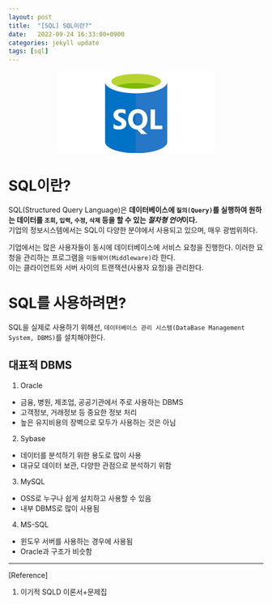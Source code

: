 ```yaml
---
layout: post
title:  "[SQL] SQL이란?"
date:   2022-09-24 16:33:00+0900
categories: jekyll update
tags: [sql]
---
```

<p align="center"><img src="/assets/img/blog/정보/SQL.png"></p>

# SQL이란?
SQL(Structured Query Language)은 **데이터베이스에 `질의(Query)`를 실행하여 원하는 데이터를 `조회`, `입력`, `수정`, `삭제` 등을 할 수 있는 *절차형 언어*이다.**  
기업의 정보시스템에서는 SQL이 다양한 분야에서 사용되고 있으며, 매우 광범위하다.  
  
기업에서는 많은 사용자들이 동시에 데이터베이스에 서비스 요청을 진행한다. 이러한 요청을 관리하는 프로그램을 `미들웨어(Middleware)`라 한다.  
이는 클라이언트와 서버 사이의 트랜잭션(사용자 요청)을 관리한다.

# SQL를 사용하려면?
SQL을 실제로 사용하기 위해선, `데이터베이스 관리 시스템(DataBase Management System, DBMS)`를 설치해야한다.  

## 대표적 DBMS
1. Oracle  
- 금융, 병원, 제조업, 공공기관에서 주로 사용하는 DBMS  
- 고객정보, 거래정보 등 중요한 정보 처리  
- 높은 유지비용의 장벽으로 모두가 사용하는 것은 아님  
2. Sybase  
- 데이터를 분석하기 위한 용도로 많이 사용  
- 대규모 데이터 보관, 다양한 관점으로 분석하기 위함  
3. MySQL  
- OSS로 누구나 쉽게 설치하고 사용할 수 있음  
- 내부 DBMS로 많이 사용됨  
4. MS-SQL  
- 윈도우 서버를 사용하는 경우에 사용됨  
- Oracle과 구조가 비슷함  
  


---
[Reference]  
1) 이기적 SQLD 이론서+문제집  